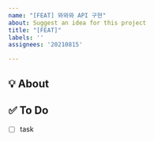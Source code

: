 ```yaml
---
name: "[FEAT] 뫄뫄뫄 API 구현"
about: Suggest an idea for this project
title: "[FEAT]"
labels: ''
assignees: '20210815'

---
```


## 💡 About
<!--무엇에 관한 이슈인지 소개해주세요.-->

## ✅ To Do
- [ ] task
